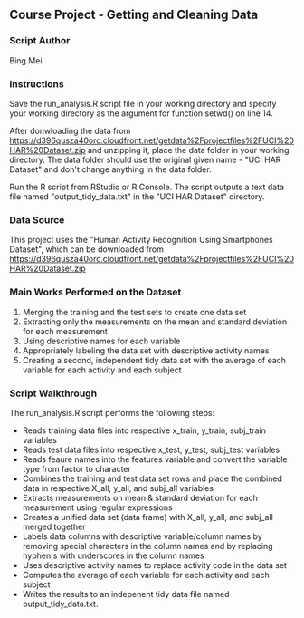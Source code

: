 ## Course Project - Getting and Cleaning Data

### Script Author
Bing Mei


### Instructions
Save the run_analysis.R script file in your working directory and specify your working directory as the argument for function setwd() on line 14.

After donwloading the data from https://d396qusza40orc.cloudfront.net/getdata%2Fprojectfiles%2FUCI%20HAR%20Dataset.zip and unzipping it, place the data folder in your working directory. The data folder should use the original given name - "UCI HAR Dataset" and don't change anything in the data folder.

Run the R script from RStudio or R Console.  The script outputs a text data file named "output_tidy_data.txt" in the "UCI HAR Dataset" directory.


### Data Source

This project uses the "Human Activity Recognition Using Smartphones Dataset", which can be downloaded from https://d396qusza40orc.cloudfront.net/getdata%2Fprojectfiles%2FUCI%20HAR%20Dataset.zip 


### Main Works Performed on the Dataset
1) Merging the training and the test sets to create one data set
2) Extracting only the measurements on the mean and standard deviation for each measurement
3) Using descriptive names for each variable
4) Appropriately labeling the data set with descriptive activity names
5) Creating a second, independent tidy data set with the average of each variable for each activity and each subject


### Script Walkthrough
The run_analysis.R script performs the following steps:
* Reads training data files into respective x_train, y_train, subj_train variables
* Reads test data files into respective x_test, y_test, subj_test variables
* Reads feaure names into the features variable and convert the variable type from factor to character
* Combines the training and test data set rows and place the combined data in respective X_all, y_all, and subj_all variables
* Extracts measurements on mean & standard deviation for each measurement using regular expressions
* Creates a unified data set (data frame) with X_all, y_all, and subj_all merged together
* Labels data columns with descriptive variable/column names by removing special characters in the column names and by replacing hyphen's with underscores in the column names
* Uses descriptive activity names to replace activity code in the data set
* Computes the average of each variable for each activity and each subject
* Writes the results to an indepenent tidy data file named output_tidy_data.txt.



